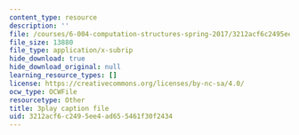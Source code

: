 ```yaml
---
content_type: resource
description: ''
file: /courses/6-004-computation-structures-spring-2017/3212acf6c2495ee4ad655461f30f2434_IE9cFQ9b33U.vtt
file_size: 13880
file_type: application/x-subrip
hide_download: true
hide_download_original: null
learning_resource_types: []
license: https://creativecommons.org/licenses/by-nc-sa/4.0/
ocw_type: OCWFile
resourcetype: Other
title: 3play caption file
uid: 3212acf6-c249-5ee4-ad65-5461f30f2434
---
```


